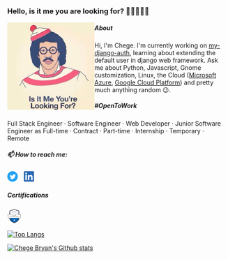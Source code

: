 ### Hello, is it me you are looking for? 👋🏾👨🏾‍💻

<img align="left" src="https://raw.githubusercontent.com/ChegeBryan/ChegeBryan/master/Lionel-Richie-.jpg" width="200px" height="200px" />

##### About

Hi, I'm Chege. I'm currently working on [my-django-auth](https://github.com/ChegeBryan/my-django-auth), learning about extending the default user in django web framework. Ask me about Python, Javascript, Gnome customization, Linux, the Cloud ([Microsoft Azure](https://azure.microsoft.com/en-us/), [Google Cloud Platform](https://cloud.google.com/)) and pretty much anything random 😉.

##### #OpenToWork

Full Stack Engineer · Software Engineer · Web Developer · Junior Software Engineer as Full-time · Contract · Part-time · Internship · Temporary · Remote

##### 📫 How to reach me:

<a href="https://twitter.com/chegenbryan"><img src="https://raw.githubusercontent.com/ChegeBryan/ChegeBryan/master/Twitter.svg" width="24px" height="24px"/></a>&emsp;<a href="https://www.linkedin.com/in/chegebrian/"><img src="https://raw.githubusercontent.com/ChegeBryan/ChegeBryan/master/LI-In-Bug.png" width="24px" height="24px"/></a>

##### Certifications

<a href="https://www.youracclaim.com/badges/b82cca2e-c854-4940-adbc-7f75b6552e2d/public_url"><img src="https://raw.githubusercontent.com/ChegeBryan/ChegeBryan/master/azure_badge.png" width="32px"/></a>

[![Top Langs](https://github-readme-stats.vercel.app/api/top-langs/?username=ChegeBryan&layout=compact&theme=algolia)](https://github.com/anuraghazra/github-readme-stats)

[![Chege Bryan's Github stats](https://github-readme-stats.vercel.app/api?username=ChegeBryan&count_private=true&show_icons=true&theme=algolia)](https://github.com/anuraghazra/github-readme-stats)

<!--
**ChegeBryan/ChegeBryan** is a ✨ _special_ ✨ repository because its `README.md` (this file) appears on your GitHub profile.

Here are some ideas to get you started:

- 🔭 I’m currently working on ...
- 🌱 I’m currently learning ...
- 👯 I’m looking to collaborate on ...
- 🤔 I’m looking for help with ...
- 💬 Ask me about ...
- 📫 How to reach me: ...
- 😄 Pronouns: ...
- ⚡ Fun fact: ...
-->
